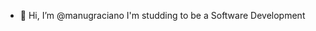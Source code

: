 - 👋 Hi, I’m @manugraciano
I'm studding to be a Software Development


<!---
manugraciano/manugraciano is a ✨ special ✨ repository because its `README.md` (this file) appears on your GitHub profile.
You can click the Preview link to take a look at your changes.
--->
